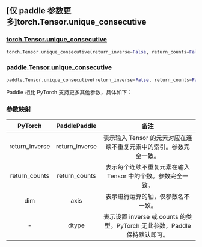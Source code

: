 ## [仅 paddle 参数更多]torch.Tensor.unique_consecutive

### [torch.Tensor.unique_consecutive](https://pytorch.org/docs/stable/generated/torch.Tensor.unique_consecutive.html#torch.Tensor.unique_consecutive)

```python
torch.Tensor.unique_consecutive(return_inverse=False, return_counts=False, dim=None)
```

### [paddle.Tensor.unique_consecutive]()

```python
paddle.Tensor.unique_consecutive(return_inverse=False, return_counts=False, axis=None, dtype='int64', name=None)
```

Paddle 相比 PyTorch 支持更多其他参数，具体如下：

### 参数映射

|    PyTorch     |  PaddlePaddle  |                             备注                             |
| :------------: | :------------: | :----------------------------------------------------------: |
| return_inverse | return_inverse | 表示输入 Tensor 的元素对应在连续不重复元素中的索引。参数完全一致。 |
| return_counts  | return_counts  | 表示每个连续不重复元素在输入 Tensor 中的个数。参数完全一致。 |
|      dim       |      axis      |              表示进行运算的轴，仅参数名不一致。              |
|       -        |     dtype      | 表示设置 inverse 或 counts 的类型。PyTorch 无此参数，Paddle 保持默认即可。 |
